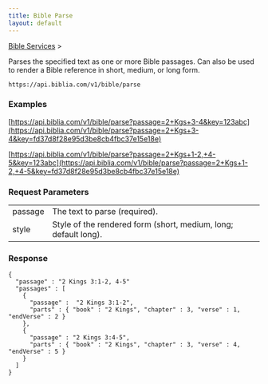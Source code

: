 ```yaml
---
title: Bible Parse
layout: default
---
```

[Bible Services](Bible_Services) >

Parses the specified text as one or more Bible passages. Can also be used to render a Bible reference in short, medium, or long form.

    https://api.biblia.com/v1/bible/parse

### Examples

[https://api.biblia.com/v1/bible/parse?passage=2+Kgs+3-4&key=123abc](https://api.biblia.com/v1/bible/parse?passage=2+Kgs+3-4&key=fd37d8f28e95d3be8cb4fbc37e15e18e)

[https://api.biblia.com/v1/bible/parse?passage=2+Kgs+1-2,+4-5&key=123abc](https://api.biblia.com/v1/bible/parse?passage=2+Kgs+1-2,+4-5&key=fd37d8f28e95d3be8cb4fbc37e15e18e)

### Request Parameters

<table>
<tr><td> passage </td><td> The text to parse (required). </td></tr>
<tr><td> style </td><td> Style of the rendered form (short, medium, long; default long). </td></tr>
</table>

### Response

    {
      "passage" : "2 Kings 3:1-2, 4-5"
      "passages" : [
        {
          "passage" :  "2 Kings 3:1-2",
          "parts" : { "book" : "2 Kings", "chapter" : 3, "verse" : 1, "endVerse" : 2 }
        },
        {
          "passage" : "2 Kings 3:4-5",
          "parts" : { "book" : "2 Kings", "chapter" : 3, "verse" : 4, "endVerse" : 5 }
        }
      ]
    }
